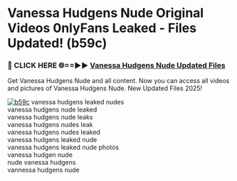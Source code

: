 # Vanessa Hudgens Nude Original Videos 0nlyFans Leaked - Files Updated! (b59c)

<h3>🔴 CLICK HERE 🌐==►► <a href="https://tinyurl.com/yrmya6cz" rel="nofollow">Vanessa Hudgens Nude Updated Files</a></h3>

Get Vanessa Hudgens Nude and all content. Now you can access all videos and pictures of Vanessa Hudgens Nude. New Updated Files 2025!

[![b59c](https://i.imgur.com/FMdXYCs.gif)](https://tinyurl.com/yrmya6cz)
vanessa hudgens leaked nudes<br>
vanessa hudgens nude leaked<br>
vanessa hudgens nude leaks<br>
vanessa hudgens nudes leak<br>
vanessa hudgens nudes leaked<br>
vanessa hudgens leaked nude<br>
vanessa hudgens leaked nude photos<br>
vanessa hudgen nude<br>
nude vanessa hudgens<br>
vannessa hudgens nude